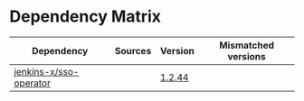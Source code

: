# Dependency Matrix

Dependency | Sources | Version | Mismatched versions
---------- | ------- | ------- | -------------------
[jenkins-x/sso-operator](https://github.com/jenkins-x/sso-operator) |  | [1.2.44]() | 
